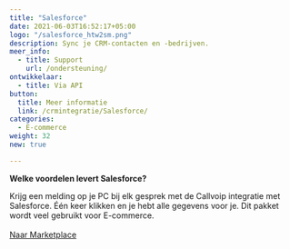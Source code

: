 ```yaml
---
title: "Salesforce"
date: 2021-06-03T16:52:17+05:00
logo: "/salesforce_htw2sm.png"
description: Sync je CRM-contacten en -bedrijven.
meer_info:
  - title: Support
    url: /ondersteuning/
ontwikkelaar:
  - title: Via API
button:
  title: Meer informatie
  link: /crmintegratie/Salesforce/
categories:
  - E-commerce
weight: 32
new: true

---
```


**Welke voordelen levert Salesforce?**

Krijg een melding op je PC bij elk gesprek met de Callvoip integratie met Salesforce. Één keer klikken en je hebt alle gegevens voor je. Dit pakket wordt veel gebruikt voor E-commerce.<br><br><a href="/marketplace" class="button">Naar Marketplace</a>
